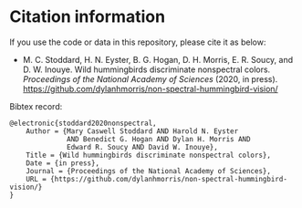 # Citation information

If you use the code or data in this repository, please cite it as below:

- M. C. Stoddard, H. N. Eyster, B. G. Hogan, D. H. Morris, E. R. Soucy, and D. W. Inouye. Wild hummingbirds discriminate nonspectral colors. *Proceedings of the National Academy of Sciences* (2020, in press). https://github.com/dylanhmorris/non-spectral-hummingbird-vision/

Bibtex record:
```
@electronic{stoddard2020nonspectral,
    Author = {Mary Caswell Stoddard AND Harold N. Eyster 
              AND Benedict G. Hogan AND Dylan H. Morris AND 
              Edward R. Soucy AND David W. Inouye},
    Title = {Wild hummingbirds discriminate nonspectral colors},
    Date = {in press},
    Journal = {Proceedings of the National Academy of Sciences}, 
    URL = {https://github.com/dylanhmorris/non-spectral-hummingbird-vision/}
}
```
